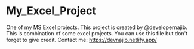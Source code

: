 # My_Excel_Project
One of my MS Excel projects.
This project is created by @developernajib. This is combination of some excel projects. You can use this file but don't forget to give credit.
Contact me:
https://devnajib.netlify.app/
